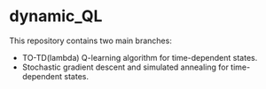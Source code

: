 # dynamic_QL
This repository contains two main branches:
 - TO-TD(lambda) Q-learning algorithm for time-dependent states.
 - Stochastic gradient descent and simulated annealing for time-dependent states.
